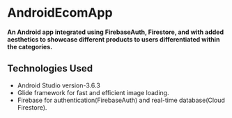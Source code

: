 # AndroidEcomApp

**An Android app integrated using FirebaseAuth, Firestore, and with added aesthetics to showcase different products to users differentiated within the categories.**

## Technologies Used

* Android Studio version-3.6.3
* Glide framework for fast and efficient image loading.
* Firebase for authentication(FirebaseAuth) and real-time database(Cloud Firestore).

